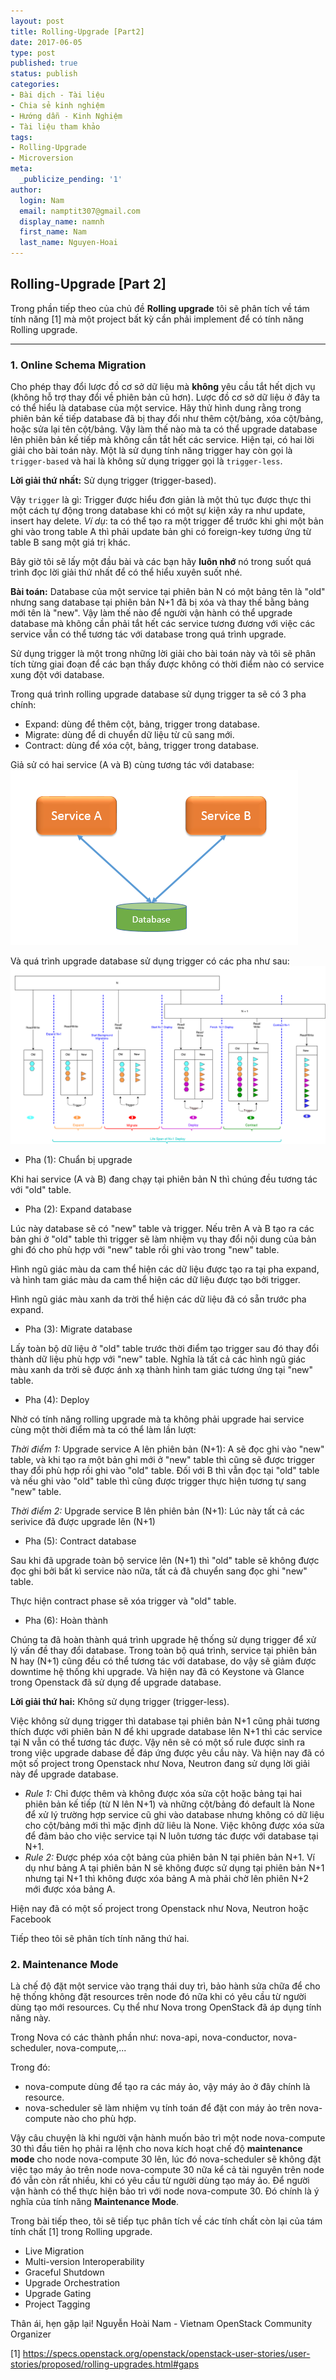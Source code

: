```yaml
---
layout: post
title: Rolling-Upgrade [Part2]
date: 2017-06-05
type: post
published: true
status: publish
categories:
- Bài dịch - Tài liệu
- Chia sẻ kinh nghiệm
- Hướng dẫn - Kinh Nghiệm
- Tài liệu tham khảo
tags:
- Rolling-Upgrade
- Microversion
meta:
  _publicize_pending: '1'
author:
  login: Nam
  email: namptit307@gmail.com
  display_name: namnh
  first_name: Nam
  last_name: Nguyen-Hoai
---
```

## Rolling-Upgrade [Part 2]

Trong phần tiếp theo của chủ đề **Rolling upgrade** tôi sẽ phân tích về tám tính năng [1] mà một project bất kỳ cần phải implement để có tính năng Rolling upgrade.

--------------------------------

### 1. Online Schema Migration
Cho phép thay đổi lược đồ cơ sở dữ liệu mà **không** yêu cầu tắt hết dịch vụ (không hỗ trợ thay đổi về phiên bản cũ hơn).
Lược đồ cơ sở dữ liệu ở đây ta có thể hiểu là database của một service. Hãy thử hình dung rằng trong phiên bản kế tiếp database đã bị thay đổi như thêm cột/bảng, xóa cột/bảng, hoặc sửa lại tên cột/bảng. Vậy làm thế nào mà ta có thể upgrade database lên phiên bản kế tiếp mà không cần tắt hết các service. Hiện tại, có hai lời giải cho bài toán này. Một là sử dụng tính năng trigger  hay còn gọi là `trigger-based` và hai là không sử dụng trigger gọi là `trigger-less`.

**Lời giải thứ nhất:** Sử dụng trigger (trigger-based).

Vậy `trigger` là gì: Trigger được hiểu đơn giản là một thủ tục được thực thi một cách tự động trong database khi có một sự kiện xảy ra như update, insert hay delete.
*Ví dụ*: ta có thể tạo ra một trigger để trước khi ghi một bản ghi vào trong table A thì phải update bản ghi có foreign-key tương ứng từ table B sang một giá trị khác.

Bây giờ tôi sẽ lấy một đầu bài và các bạn hãy **luôn nhớ** nó trong suốt quá trình đọc lời giải thứ nhất để có thể hiểu xuyên suốt nhé.

**Bài toán:** Database của một service tại phiên bản N có một bảng tên là "old" nhưng sang database tại phiên bản N+1 đã bị xóa và thay thế bằng bảng mới tên là "new". Vậy làm thế nào để người vận hành có thể upgrade database mà không cần phải tắt hết các service tương đương với việc các service vẫn có thể tương tác với database trong quá trình upgrade.

Sử dụng trigger là một trong những lời giải cho bài toán này và tôi sẽ phân tích từng giai đoạn để các bạn thấy được không có thời điểm nào có service xung đột với database.

Trong quá trình rolling upgrade database sử dụng trigger ta sẽ có 3 pha chính:
- Expand: dùng để thêm cột, bảng, trigger trong database.
- Migrate: dùng để di chuyển dữ liệu từ cũ sang mới.
- Contract: dùng để xóa cột, bảng, trigger trong database.

Giả sử có hai service (A và B) cùng tương tác với database:
![image1](../pictures/two_services.png)

Và quá trình upgrade database sử dụng trigger có các pha như sau:
![image2](../pictures/rolling_upgrade_part_2.png)

- Pha (1): Chuẩn bị upgrade

Khi hai service (A và B) đang chạy tại phiên bản N thì chúng đều tương tác với "old" table.

- Pha (2): Expand database

Lúc này database sẽ có "new" table và trigger. Nếu trên A và B tạo ra các bản ghi ở "old" table thì trigger sẽ làm nhiệm vụ thay đổi nội dung của bản ghi đó cho phù hợp với "new" table rồi ghi vào trong "new" table.

Hình ngũ giác màu da cam thể hiện các dữ liệu được tạo ra tại pha expand, và hình tam giác màu da cam thể hiện các dữ liệu được tạo bởi trigger.

Hình ngũ giác màu xanh da trời thể hiện các dữ liệu đã có sẵn trước pha expand.

- Pha (3): Migrate database

Lấy toàn bộ dữ liệu ở "old" table trước thời điểm tạo trigger sau đó thay đổi thành dữ liệu phù hợp với "new" table. Nghĩa là tất cả các hình ngũ giác màu xanh da trời sẽ được ánh xạ thành hình tam giác tương ứng tại "new" table.

- Pha (4): Deploy

Nhờ có tính năng rolling upgrade mà ta không phải upgrade hai service cùng một thời điểm mà ta có thể làm lần lượt:

*Thời điểm 1:* Upgrade service A lên phiên bản (N+1):
A sẽ đọc ghi vào "new" table, và khi tạo ra một bản ghi mới ở "new" table thì cũng sẽ được trigger thay đổi phù hợp rồi ghi vào "old" table.
Đối với B thì vẫn đọc tại "old" table và nếu ghi vào "old" table thì cũng được trigger thực hiện tương tự sang "new" table.

*Thời điểm 2:* Upgrade service B lên phiên bản (N+1):
Lúc này tất cả các serivice đã được upgrade lên (N+1)

- Pha (5): Contract database

Sau khi đã upgrade toàn bộ service lên (N+1) thì "old" table sẽ không được đọc ghi bởi bất kì service nào nữa, tất cả đã chuyển sang đọc ghi "new" table.

Thực hiện contract phase sẽ xóa trigger và "old" table.

- Pha (6): Hoàn thành

Chúng ta đã hoàn thành quá trình upgrade hệ thống sử dụng trigger để xử lý vấn đề thay đổi database. Trong toàn bộ quá trình, service tại phiên bản N hay (N+1) cũng đều có thể tương tác với database, do vậy sẽ giảm được downtime hệ thống khi upgrade. Và hiện nay đã có Keystone và Glance trong Openstack đã sử dụng để upgrade database.


**Lời giải thứ hai:** Không sử dụng trigger (trigger-less).

Việc không sử dụng trigger thì database tại phiên bản N+1 cũng phải tương thích được với phiên bản N để khi upgrade database lên N+1 thì các service tại N vẫn có thể tương tác được. Vậy nên sẽ có một số rule được sinh ra trong việc upgrade dabase để đáp ứng được yêu cầu này. Và hiện nay đã có một số project trong Openstack như Nova, Neutron đang sử dụng lời giải này để upgrade database.

- *Rule 1:* Chỉ được thêm và không được xóa sửa cột hoặc bảng tại hai phiên bản kế tiếp (từ N lên N+1) và những cột/bảng đó default là None để xử lý trường hợp service cũ ghi vào database nhưng không có dữ liệu cho cột/bảng mới thì mặc định dữ liêu là None. Việc không được xóa sửa để đảm bảo cho việc service  tại N luôn tương tác được với database tại N+1.
- *Rule 2:* Được phép xóa cột bảng của phiên bản N tại phiên bản N+1. Ví dụ như bảng A tại phiên bản N sẽ không được sử dụng tại phiên bản N+1 nhưng tại N+1 thì không được xóa bảng A mà phải chờ lên phiên N+2 mới được xóa bảng A.

Hiện nay đã có một số project trong Openstack như Nova, Neutron hoặc Facebook



Tiếp theo tôi sẽ phân tích tính năng thứ hai.

### 2. Maintenance Mode
Là chế độ đặt một service vào trạng thái duy trì, bảo hành sửa chữa để cho hệ thống không đặt resources trên node đó nữa khi có yêu cầu từ người dùng tạo mới resources. Cụ thể như Nova trong OpenStack đã áp dụng tính năng này.

Trong Nova có các thành phần như: nova-api, nova-conductor, nova-scheduler, nova-compute,...

Trong đó:
- nova-compute dùng để tạo ra các máy ảo, vậy máy ảo ở đây chính là resource.
- nova-scheduler sẽ làm nhiệm vụ tính toán để đặt con máy ảo trên nova-compute nào cho phù hợp.

Vậy câu chuyện là khi người vận hành muốn bảo trì một node nova-compute 30 thì đầu tiên họ phải ra lệnh cho nova kích hoạt chế độ **maintenance mode** cho node nova-compute 30 lên, lúc đó nova-scheduler sẽ không đặt việc tạo máy ảo trên node nova-compute 30 nữa kể cả tài nguyên trên node đó vẫn còn rất nhiều, khi có yêu cầu từ người dùng tạo máy ảo. Để người vận hành có thể thực hiện bảo trì với node nova-compute 30.
Đó chính là ý nghĩa của tính năng **Maintenance Mode**.

Trong bài tiếp theo, tôi sẽ tiếp tục phân tích về các tính chất còn lại của tám tính chất [1] trong Rolling upgrade.

- Live Migration
- Multi-version Interoperability
- Graceful Shutdown
- Upgrade Orchestration
- Upgrade Gating
- Project Tagging

Thân ái, hẹn gặp lại!
Nguyễn Hoài Nam - Vietnam OpenStack Community Organizer

[1] https://specs.openstack.org/openstack/openstack-user-stories/user-stories/proposed/rolling-upgrades.html#gaps

